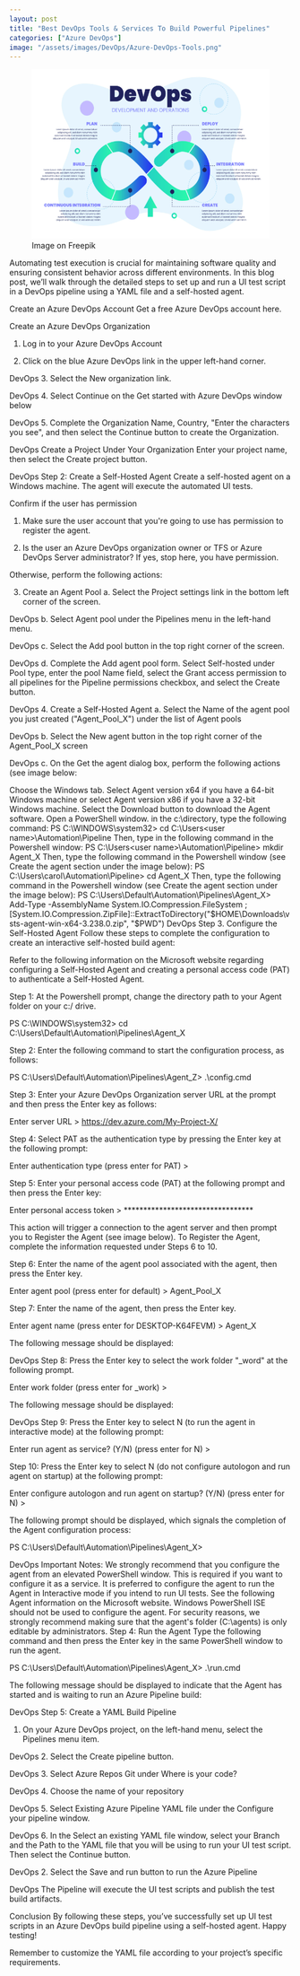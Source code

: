 ```yaml
---
layout: post
title: "Best DevOps Tools & Services To Build Powerful Pipelines"
categories: ["Azure DevOps"]
image: "/assets/images/DevOps/Azure-DevOps-Tools.png"
---
```


<figure>
  <img src="/assets/images/DevOps/Azure-DevOps-Tools.png" alt="DevOps Pipeline Tools" />
  <figcaption>Image on Freepik</figcaption>
</figure>

Automating test execution is crucial for maintaining software quality and ensuring consistent behavior across different environments. In this blog post, we’ll walk through the detailed steps to set up and run a UI test script in a DevOps pipeline using a YAML file and a self-hosted agent.

Create an Azure DevOps Account
Get a free Azure DevOps account here.

Create an Azure DevOps Organization
1. Log in to your Azure DevOps Account

2. Click on the blue Azure DevOps link in the upper left-hand corner.

DevOps
3. Select the New organization link.

DevOps
4. Select Continue on the Get started with Azure DevOps window below

DevOps
5. Complete the Organization Name, Country, "Enter the characters you see", and then select the Continue button to create the Organization.

DevOps
Create a Project Under Your Organization
Enter your project name, then select the Create project button.

DevOps
Step 2: Create a Self-Hosted Agent
Create a self-hosted agent on a Windows machine. The agent will execute the automated UI tests.

Confirm if the user has permission
1. Make sure the user account that you're going to use has permission to register the agent.

2. Is the user an Azure DevOps organization owner or TFS or Azure DevOps Server administrator? If yes, stop here, you have permission.

Otherwise, perform the following actions:

3. Create an Agent Pool
a. Select the Project settings link in the bottom left corner of the screen.

DevOps
b. Select Agent pool under the Pipelines menu in the left-hand menu.

DevOps
c. Select the Add pool button in the top right corner of the screen.

DevOps
d. Complete the Add agent pool form. Select Self-hosted under Pool type, enter the pool Name field, select the Grant access permission to all pipelines for the Pipeline permissions checkbox, and select the Create button.

DevOps
4. Create a Self-Hosted Agent
a. Select the Name of the agent pool you just created ("Agent_Pool_X") under the list of Agent pools

DevOps
b. Select the New agent button in the top right corner of the Agent_Pool_X screen

DevOps
c. On the Get the agent dialog box, perform the following actions (see image below:

Choose the Windows tab.
Select Agent version x64 if you have a 64-bit Windows machine or select Agent version x86 if you have a 32-bit Windows machine.
Select the Download button to download the Agent software.
Open a PowerShell window. in the c:\directory, type the following command: PS C:\WINDOWS\system32> cd C:\Users\<user name>\Automation\Pipeline
Then, type in the following command in the Powershell window: PS C:\Users\<user name>\Automation\Pipeline> mkdir Agent_X 
Then, type the following command in the Powershell window (see Create the agent section under the image below): PS C:\Users\carol\Automation\Pipeline> cd Agent_X
Then, type the following command in the Powershell window (see Create the agent section under the image below): PS C:\Users\Default\Automation\Pipelines\Agent_X> Add-Type -AssemblyName System.IO.Compression.FileSystem ; [System.IO.Compression.ZipFile]::ExtractToDirectory("$HOME\Downloads\vsts-agent-win-x64-3.238.0.zip", "$PWD")
DevOps
Step 3. Configure the Self-Hosted Agent
Follow these steps to complete the configuration to create an interactive self-hosted build agent:

Refer to the following information on the Microsoft website regarding configuring a Self-Hosted Agent and creating a personal access code (PAT) to authenticate a Self-Hosted Agent.

Step 1: At the Powershell prompt, change the directory path to your Agent folder on your c:/ drive.

PS C:\WINDOWS\system32> cd C:\Users\Default\Automation\Pipelines\Agent_X

Step 2: Enter the following command to start the configuration process, as follows:

PS C:\Users\Default\Automation\Pipelines\Agent_Z> .\config.cmd

Step 3: Enter your Azure DevOps Organization server URL at the prompt and then press the Enter key as follows:

Enter server URL > https://dev.azure.com/My-Project-X/

Step 4: Select PAT as the authentication type by pressing the Enter key at the following prompt:

Enter authentication type (press enter for PAT) > 

Step 5: Enter your personal access code (PAT) at the following prompt and then press the Enter key:

Enter personal access token > *********************************

This action will trigger a connection to the agent server and then prompt you to Register the Agent (see image below). To Register the Agent, complete the information requested under Steps 6 to 10.



Step 6: Enter the name of the agent pool associated with the agent, then press the Enter key.

Enter agent pool (press enter for default) > Agent_Pool_X

Step 7: Enter the name of the agent, then press the Enter key.

Enter agent name (press enter for DESKTOP-K64FEVM) > Agent_X

The following message should be displayed:

DevOps
Step 8: Press the Enter key to select the work folder "_word" at the following prompt.

Enter work folder (press enter for _work) >

The following message should be displayed:

DevOps
Step 9: Press the Enter key to select N (to run the agent in interactive mode) at the following prompt:

Enter run agent as service? (Y/N) (press enter for N) >

Step 10: Press the Enter key to select N (do not configure autologon and run agent on startup) at the following prompt:

Enter configure autologon and run agent on startup? (Y/N) (press enter for N) >

The following prompt should be displayed, which signals the completion of the Agent configuration process:

PS C:\Users\Default\Automation\Pipelines\Agent_X>

DevOps
Important Notes:
We strongly recommend that you configure the agent from an elevated PowerShell window. This is required if you want to configure it as a service.
It is preferred to configure the agent to run the Agent in Interactive mode if you intend to run UI tests. See the following Agent information on the Microsoft website.
 Windows PowerShell ISE should not be used to configure the agent.
For security reasons, we strongly recommend making sure that the agent's folder (C:\agents) is only editable by administrators.
Step 4: Run the Agent
Type the following command and then press the Enter key in the same PowerShell window to run the agent.

PS C:\Users\Default\Automation\Pipelines\Agent_X> .\run.cmd

The following message should be displayed to indicate that the Agent has started and is waiting to run an Azure Pipeline build:

DevOps
Step 5: Create a YAML Build Pipeline
1. On your Azure DevOps project, on the left-hand menu, select the Pipelines menu item.

DevOps
2. Select the Create pipeline button.

DevOps
3. Select Azure Repos Git under Where is your code?

DevOps
4. Choose the name of your repository

DevOps
5. Select Existing Azure Pipeline YAML file under the Configure your pipeline window.

DevOps
6. In the Select an existing YAML file window, select your Branch and the Path to the YAML file that you will be using to run your UI test script. Then select the Continue button.

DevOps
2. Select the Save and run button to run the Azure Pipeline

DevOps
The Pipeline will execute the UI test scripts and publish the test build artifacts.

Conclusion
By following these steps, you’ve successfully set up UI test scripts in an Azure DevOps build pipeline using a self-hosted agent. Happy testing!

Remember to customize the YAML file according to your project’s specific requirements.
